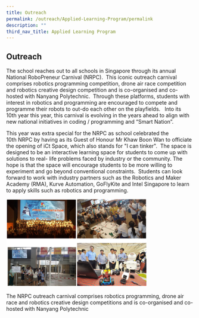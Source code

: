 ```yaml
---
title: Outreach
permalink: /outreach/Applied-Learning-Program/permalink
description: ""
third_nav_title: Applied Learning Program
---
```

Outreach
--------

The school reaches out to all schools in Singapore through its annual National RoboPreneur Carnival (NRPC).  This iconic outreach carnival comprises robotics programming competition, drone air race competition and robotics creative design competition and is co-organised and co-hosted with Nanyang Polytechnic.  Through these platforms, students with interest in robotics and programming are encouraged to compete and programme their robots to out-do each other on the playfields.   Into its 10th year this year, this carnival is evolving in the years ahead to align with new national initiatives in coding / programming and “Smart Nation”.    

This year was extra special for the NRPC as school celebrated the 10th NRPC by having as its Guest of Honour Mr Khaw Boon Wan to officiate the opening of iCt Space, which also stands for "I can tinker".  The space is designed to be an interactive learning space for students to come up with solutions to real- life problems faced by industry or the community. The hope is that the space will encourage students to be more willing to experiment and go beyond conventional constraints.  Students can look forward to work with industry partners such as the Robotics and Maker Academy (RMA), Kurve Automation, GoFlyKite and Intel Singapore to learn to apply skills such as robotics and programming.

<img src="/images/alp3.png"
		 style="width:75%">

The NRPC outreach carnival comprises robotics programming, drone air race and robotics creative design competitions and is co-organised and co-hosted with Nanyang Polytechnic